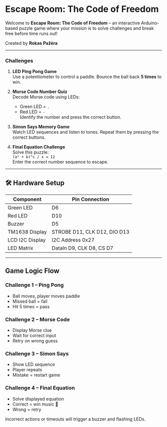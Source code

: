 # Escape Room: The Code of Freedom

Welcome to **Escape Room: The Code of Freedom** – an interactive Arduino-based puzzle game where your mission is to solve challenges and break free before time runs out!

Created by **Rokas Pažėra**

---

###  Challenges

1. **LED Ping Pong Game**  
   Use a potentiometer to control a paddle. Bounce the ball back **5 times** to win.

2. **Morse Code Number Quiz**  
   Decode Morse code using LEDs:  
   - Green LED = `.`  
   - Red LED = `-`  
   Identify the number and press the correct button.

3. **Simon Says Memory Game**  
   Watch LED sequences and listen to tones. Repeat them by pressing the correct buttons.

4. **Final Equation Challenge**  
   Solve this puzzle:  
   `(a² + b)^c / x = 12`  
   Enter the correct number sequence to escape.

---

## 🛠️ Hardware Setup

| Component        | Pin Connection                    |
|------------------|-----------------------------------|
| Green LED        | D6                                |
| Red LED          | D10                               |
| Buzzer           | D5                                |
| TM1638 Display   | STROBE D11, CLK D12, DIO D13      |
| LCD I2C Display  | I2C Address 0x27                  |
| LED Matrix       | DataIn D9, CLK D8, CS D7          |

---

## Game Logic Flow

### Challenge 1 – Ping Pong  
- Ball moves, player moves paddle  
- Missed ball = fail  
- Hit 5 times = pass

### Challenge 2 – Morse Code  
- Display Morse clue  
- Wait for correct input  
- Retry on wrong guess

### Challenge 3 – Simon Says  
- Show LED sequence  
- Player repeats  
- Mistake = restart game

### Challenge 4 – Final Equation  
- Solve displayed equation  
- Correct = win music 🎵  
- Wrong = retry

Incorrect actions or timeouts will trigger a buzzer and flashing LEDs.
